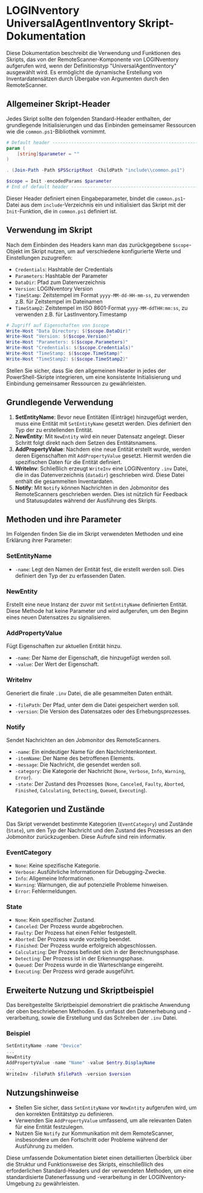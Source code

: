 # LOGINventory UniversalAgentInventory Skript-Dokumentation

Diese Dokumentation beschreibt die Verwendung und Funktionen des Skripts, das von der RemoteScanner-Komponente von LOGINventory aufgerufen wird, wenn der Definitionstyp "UniversalAgentInventory" ausgewählt wird. Es ermöglicht die dynamische Erstellung von Inventardatensätzen durch Übergabe von Argumenten durch den RemoteScanner.

## Allgemeiner Skript-Header
Jedes Skript sollte den folgenden Standard-Header enthalten, der grundlegende Initialisierungen und das Einbinden gemeinsamer Ressourcen wie die `common.ps1`-Bibliothek vornimmt.

```powershell
# Default header ----------------------------------------------------------------------
param (
    [string]$parameter = ""
)

. (Join-Path -Path $PSScriptRoot -ChildPath "include\\common.ps1")

$scope = Init -encodedParams $parameter
# End of default header ----------------------------------------------------------------------
```

Dieser Header definiert einen Eingabeparameter, bindet die `common.ps1`-Datei aus dem `include`-Verzeichnis ein und initialisiert das Skript mit der `Init`-Funktion, die in `common.ps1` definiert ist.

## Verwendung im Skript

Nach dem Einbinden des Headers kann man das zurückgegebene `$scope`-Objekt im Skript nutzen, um auf verschiedene konfigurierte Werte und Einstellungen zuzugreifen:

- `Credentials`: Hashtable der Credentials
- `Parameters`: Hashtable der Parameter
- `DataDir`: Pfad zum Datenverzeichnis
- `Version`: LOGINventory Version
- `TimeStamp`: Zeitstempel im Format `yyyy-MM-dd-HH-mm-ss`, zu verwenden z.B. für Zeitstempel im Dateinamen
- `TimeStamp2`: Zeitstempel im ISO 8601-Format `yyyy-MM-ddTHH:mm:ss`, zu verwenden z.B. für LastInventory.Timestamp


```powershell
# Zugriff auf Eigenschaften von $scope
Write-Host "Data Directory: $($scope.DataDir)"
Write-Host "Version: $($scope.Version)"
Write-Host "Parameters: $($scope.Parameters)"
Write-Host "Credentials: $($scope.Credentials)"
Write-Host "TimeStamp: $($scope.TimeStamp)"
Write-Host "TimeStamp2: $($scope.TimeStamp2)"
```

Stellen Sie sicher, dass Sie den allgemeinen Header in jedes der PowerShell-Skripte integrieren, um eine konsistente Initialisierung und Einbindung gemeinsamer Ressourcen zu gewährleisten.

## Grundlegende Verwendung

1. **SetEntityName**: Bevor neue Entitäten (Einträge) hinzugefügt werden, muss eine Entität mit `SetEntityName` gesetzt werden. Dies definiert den Typ der zu erstellenden Entität.
2. **NewEntity**: Mit `NewEntity` wird ein neuer Datensatz angelegt. Dieser Schritt folgt direkt nach dem Setzen des Entitätsnamens.
3. **AddPropertyValue**: Nachdem eine neue Entität erstellt wurde, werden deren Eigenschaften mit `AddPropertyValue` gesetzt. Hiermit werden die spezifischen Daten für die Entität definiert.
4. **WriteInv**: Schließlich erzeugt `WriteInv` eine LOGINventory `.inv` Datei, die in das Datenverzeichnis (`datadir`) geschrieben wird. Diese Datei enthält die gesammelten Inventardaten.
5. **Notify**: Mit `Notify` können Nachrichten in den Jobmonitor des RemoteScanners geschrieben werden. Dies ist nützlich für Feedback und Statusupdates während der Ausführung des Skripts.

## Methoden und ihre Parameter

Im Folgenden finden Sie die im Skript verwendeten Methoden und eine Erklärung ihrer Parameter:

### SetEntityName

- `-name`: Legt den Namen der Entität fest, die erstellt werden soll. Dies definiert den Typ der zu erfassenden Daten.

### NewEntity

Erstellt eine neue Instanz der zuvor mit `SetEntityName` definierten Entität. Diese Methode hat keine Parameter und wird aufgerufen, um den Beginn eines neuen Datensatzes zu signalisieren.

### AddPropertyValue

Fügt Eigenschaften zur aktuellen Entität hinzu.

- `-name`: Der Name der Eigenschaft, die hinzugefügt werden soll.
- `-value`: Der Wert der Eigenschaft.

### WriteInv

Generiert die finale `.inv` Datei, die alle gesammelten Daten enthält.

- `-filePath`: Der Pfad, unter dem die Datei gespeichert werden soll.
- `-version`: Die Version des Datensatzes oder des Erhebungsprozesses.

### Notify

Sendet Nachrichten an den Jobmonitor des RemoteScanners.

- `-name`: Ein eindeutiger Name für den Nachrichtenkontext.
- `-itemName`: Der Name des betroffenen Elements.
- `-message`: Die Nachricht, die gesendet werden soll.
- `-category`: Die Kategorie der Nachricht (`None`, `Verbose`, `Info`, `Warning`, `Error`).
- `-state`: Der Zustand des Prozesses (`None`, `Canceled`, `Faulty`, `Aborted`, `Finished`, `Calculating`, `Detecting`, `Queued`, `Executing`).


## Kategorien und Zustände

Das Skript verwendet bestimmte Kategorien (`EventCategory`) und Zustände (`State`), um den Typ der Nachricht und den Zustand des Prozesses an den Jobmonitor zurückzugenben. Diese Aufrufe sind rein informativ.

### EventCategory

- `None`: Keine spezifische Kategorie.
- `Verbose`: Ausführliche Informationen für Debugging-Zwecke.
- `Info`: Allgemeine Informationen.
- `Warning`: Warnungen, die auf potenzielle Probleme hinweisen.
- `Error`: Fehlermeldungen.

### State

- `None`: Kein spezifischer Zustand.
- `Canceled`: Der Prozess wurde abgebrochen.
- `Faulty`: Der Prozess hat einen Fehler festgestellt.
- `Aborted`: Der Prozess wurde vorzeitig beendet.
- `Finished`: Der Prozess wurde erfolgreich abgeschlossen.
- `Calculating`: Der Prozess befindet sich in der Berechnungsphase.
- `Detecting`: Der Prozess ist in der Erkennungsphase.
- `Queued`: Der Prozess wurde in die Warteschlange eingereiht.
- `Executing`: Der Prozess wird gerade ausgeführt.

## Erweiterte Nutzung und Skriptbeispiel

Das bereitgestellte Skriptbeispiel demonstriert die praktische Anwendung der oben beschriebenen Methoden. Es umfasst den Datenerhebung und -verarbeitung, sowie die Erstellung und das Schreiben der `.inv` Datei.

### Beispiel

```powershell
SetEntityName -name "Device"
...
NewEntity
AddPropertyValue -name "Name" -value $entry.DisplayName
...
WriteInv -filePath $filePath -version $version
```

## Nutzungshinweise

- Stellen Sie sicher, dass `SetEntityName` vor `NewEntity` aufgerufen wird, um den korrekten Entitätstyp zu definieren.
- Verwenden Sie `AddPropertyValue` umfassend, um alle relevanten Daten für eine Entität festzulegen.
- Nutzen Sie `Notify` zur Kommunikation mit dem RemoteScanner, insbesondere um den Fortschritt oder Probleme während der Ausführung zu melden.

Diese umfassende Dokumentation bietet einen detaillierten Überblick über die Struktur und Funktionsweise des Skripts, einschließlich des erforderlichen Standard-Headers und der verwendeten Methoden, um eine standardisierte Datenerfassung und -verarbeitung in der LOGINventory-Umgebung zu gewährleisten.

